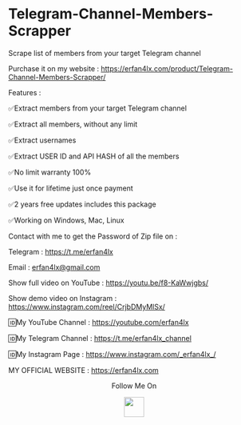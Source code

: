 # Telegram-Channel-Members-Scrapper
Scrape list of members from your target Telegram channel

Purchase it on my website : https://erfan4lx.com/product/Telegram-Channel-Members-Scrapper/

Features :

✅Extract members from your target Telegram channel

✅Extract all members, without any limit

✅Extract usernames

✅Extract USER ID and API HASH of all the members

✅No limit warranty 100%

✅Use it for lifetime just once payment

✅2 years free updates includes this package

✅Working on Windows, Mac, Linux

Contact with me to get the Password of Zip file on :

 Telegram : https://t.me/erfan4lx
  
 Email : erfan4lx@gmail.com
 
Show full video on YouTube : https://youtu.be/f8-KaWwjgbs/

Show demo video on Instagram : https://www.instagram.com/reel/CrjbDMyMlSx/
 
🆔My YouTube Channel : https://youtube.com/erfan4lx

🆔My Telegram Channel : https://t.me/erfan4lx_channel

🆔My Instagram Page : https://www.instagram.com/_erfan4lx_/

 MY OFFICIAL WEBSITE : https://erfan4lx.com

<p align="center">
  Follow Me On
</p>
<p align="center">
  <a href="https://www.youtube.com/c/erfan4lx?sub_confirmation=1">
    <img src="https://www.iconsdb.com/icons/preview/black/youtube-4-xxl.png" width="40" height="40">
  </a>
</p>
